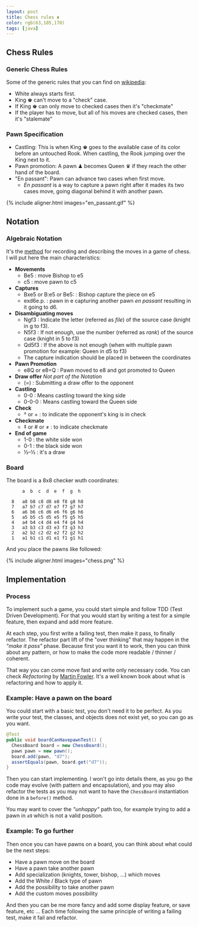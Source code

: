 ```yaml
---
layout: post
title: Chess rules ♜
color: rgb(63,105,170)
tags: [java]
---
```


## Chess Rules

### Generic Chess Rules

Some of the generic rules that you can find on [wikipedia](https://en.wikipedia.org/wiki/Chess):

- White always starts first.
- King ♚ can't move to a "check" case.
- If King ♚ can only move to checked cases then it's "checkmate"
- If the player has to move, but all of his moves are checked cases, then it's "stalemate"


### Pawn Specification

- Castling: This is when King ♚ goes to the available case of its color before an untouched Rook. 
When castling, the Rook jumping over the King next to it.
- Pawn promotion: A pawn ♟ becomes Queen ♛ if they reach the other hand of the board.
- "En passant": Pawn can advance two cases when first move.
  - *En passant* is a way to capture a pawn right after it mades its two cases move, going diagonal behind it with another pawn.

{% include aligner.html images="en_passant.gif" %}

## Notation
### Algebraic Notation
It's the [method](https://en.wikipedia.org/wiki/Algebraic_notation_(chess)) for recording and describing the moves in a game of chess.
I will put here the main characteristics:

- **Movements**
	- Be5 : move Bishop to e5
	- c5 : move pawn to c5
- **Captures**
	- Bxe5 or B:e5 or Be5: : Bishop capture the piece on e5
	- exd6e.p. : pawn in e capturing another pawn *en passant* resulting in it going to d6.
- **Disambiguating moves**
	- Ngf3 : Indicate the letter (referred as *file*) of the source case (knight in g to f3).
	- N5f3 : If not enough, use the number (referred as *rank*) of the source case (knight in 5 to f3)
	- Qd5f3 : If the above is not enough (when with multiple pawn promotion for example: Queen in d5 to f3)
	- The capture indication should be placed in between the coordinates
- **Pawn Promotion**
	- e8Q or e8=Q : Pawn moved to e8 and got promoted to Queen 
- **Draw offer** *Not part of the Notation*
	- (=) : Submitting a draw offer to the opponent 
- **Castling**
	- 0-0 : Means castling toward the king side
	- 0-0-0 : Means castling toward the Queen side
- **Check**
	- † or + : to indicate the opponent's king is in check
- **Checkmate**
	- ‡ or # or ≠ : to indicate checkmate
- **End of game**
	- 1-0 : the white side won
	- 0-1 : the black side won
	- ½–½ : it's a draw

### Board

The board is a 8x8 checker wuth coordinates:

```
      a  b  c  d  e  f  g  h

  8   a8 b8 c8 d8 e8 f8 g8 h8 
  7   a7 b7 c7 d7 e7 f7 g7 h7 
  6   a6 b6 c6 d6 e6 f6 g6 h6 
  5   a5 b5 c5 d5 e5 f5 g5 h5 
  4   a4 b4 c4 d4 e4 f4 g4 h4 
  3   a3 b3 c3 d3 e3 f3 g3 h3 
  2   a2 b2 c2 d2 e2 f2 g2 h2 
  1   a1 b1 c1 d1 e1 f1 g1 h1 
```

And you place the pawns like followed:

{% include aligner.html images="chess.png" %}

## Implementation

### Process

To implement such a game, you could start simple and follow TDD (Test Driven Development).
For that you would start by writing a test for a simple feature, then expand and add more feature.

At each step, you first write a failing test, then make it pass, to finally refactor.
The refactor part lift of the "over thinking" that may happen in the _"make it pass"_ phase.
Because first you want it to work, then you can think about any pattern, or how to make the code more readable / thinner / coherent.

That way you can come move fast and write only necessary code. You can check _Refactoring_ by [Martin Fowler](https://martinfowler.com/books/refactoring.html).
It's a well known book about what is refactoring and how to apply it.


### Example: Have a pawn on the board

You could start with a basic test, you don't need it to be perfect.
As you write your test, the classes, and objects does not exist yet, 
so you can go as you want. 

```java
@Test
public void boardCanHavepawnTest() {
  ChessBoard board = new ChessBoard();
  pawn pawn = new pawn();
  board.add(pawn, "d7");
  assertEquals(pawn, board.get("d7"));
}
``` 

Then you can start implementing. I won't go into details there, as you go the code may evolve (with pattern and encapsulation), 
and you may also refactor the tests as you may not want to have the `ChessBoard` instantiation done in a `before()` method.

You may want to cover the _"unhappy"_ path too, for example trying to add a pawn in `a9` which is not a valid position.


### Example: To go further

Then once you can have pawns on a board, you can think about what could be the next steps:
  
  - Have a pawn move on the board
  - Have a pawn take another pawn
  - Add specialization (knights, tower, bishop, ...) which moves
  - Add the White / Black type of pawn 
  - Add the possibility to take another pawn
  - Add the custom moves possibility

And then you can be me more fancy and add some display feature, or save feature, etc ...
Each time following the same principle of writing a failing test, make it fail and refactor. 

